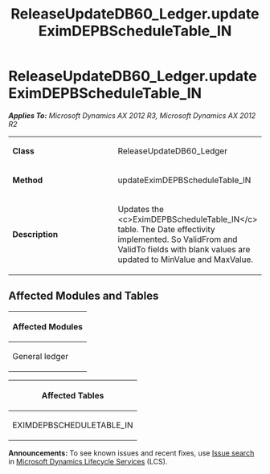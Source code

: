 ﻿---
title: ReleaseUpdateDB60_Ledger.updateEximDEPBScheduleTable_IN
TOCTitle: ReleaseUpdateDB60_Ledger.updateEximDEPBScheduleTable_IN
ms:assetid: a3d4f73b-1476-7832-9e05-75dd67f2888a
ms:mtpsurl: https://msdn.microsoft.com/en-us/library/JJ736802(v=AX.60)
ms:contentKeyID: 49710233
ms.date: 05/18/2015
mtps_version: v=AX.60
---

# ReleaseUpdateDB60\_Ledger.updateEximDEPBScheduleTable\_IN 


_**Applies To:** Microsoft Dynamics AX 2012 R3, Microsoft Dynamics AX 2012 R2_

<table>
<colgroup>
<col style="width: 50%" />
<col style="width: 50%" />
</colgroup>
<tbody>
<tr class="odd">
<td><p><strong>Class</strong></p></td>
<td><p>ReleaseUpdateDB60_Ledger</p></td>
</tr>
<tr class="even">
<td><p><strong>Method</strong></p></td>
<td><p>updateEximDEPBScheduleTable_IN</p></td>
</tr>
<tr class="odd">
<td><p><strong>Description</strong></p></td>
<td><p>Updates the &lt;c&gt;EximDEPBScheduleTable_IN&lt;/c&gt; table. The Date effectivity implemented. So ValidFrom and ValidTo fields with blank values are updated to MinValue and MaxValue.</p></td>
</tr>
</tbody>
</table>


## Affected Modules and Tables

<table>
<colgroup>
<col style="width: 100%" />
</colgroup>
<thead>
<tr class="header">
<th><p>Affected Modules</p></th>
</tr>
</thead>
<tbody>
<tr class="odd">
<td><p>General ledger</p></td>
</tr>
</tbody>
</table>


<table>
<colgroup>
<col style="width: 100%" />
</colgroup>
<thead>
<tr class="header">
<th><p>Affected Tables</p></th>
</tr>
</thead>
<tbody>
<tr class="odd">
<td><p>EXIMDEPBSCHEDULETABLE_IN</p></td>
</tr>
</tbody>
</table>

  
**Announcements:** To see known issues and recent fixes, use [Issue search](http://go.microsoft.com/fwlink/?linkid=389258) in [Microsoft Dynamics Lifecycle Services](http://go.microsoft.com/fwlink/?linkid=306505) (LCS).

